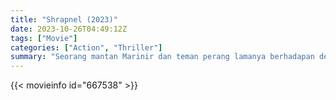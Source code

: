```yaml
---
title: "Shrapnel (2023)"
date: 2023-10-26T04:49:12Z
tags: ["Movie"]
categories: ["Action", "Thriller"]
summary: "Seorang mantan Marinir dan teman perang lamanya berhadapan dengan kartel Meksiko di balik hilangnya putrinya."
---
```


<mux-player stream-type="on-demand"
src="https://kp3d-my.sharepoint.com/personal/ryoo_kp3d_onmicrosoft_com/_layouts/15/download.aspx?share=EdL9VilxNI9BqTucmMVEr4kB5HSDKMG2pEPgb9cEuZqlNQ" prefer-playback="mse" controls>

</mux-player>


{{< movieinfo id="667538" >}}

<script src="https://cdn.jsdelivr.net/npm/@mux/mux-player"></script>

 <script type="application/ld+json ">
{
"@context": "https://schema.org/",
"@type": "VideoObject",
"name": "Shrapnel (2023)",
"contentUrl": "https://stream.mux.com/3J00oVlQPsumiajjLoLLNinGdlyUmrfa4JiWnNLUk8QU.m3u8",
"thumbnailUrl": "https://www.themoviedb.org/t/p/original/rHwbiO58PcBfRuEK3qFlQeninHe.jpg?width=314&fit_mode=preserve&time=25",
"uploadDate": "2023-10-26T04:49:12Z",
}

</script>